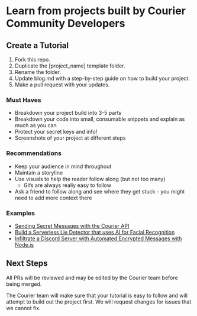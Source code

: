 # Learn from projects built by Courier Community Developers

## Create a Tutorial

1. Fork this repo.
2. Duplicate the [project_name] template folder.
3. Rename the folder.
4. Update blog.md with a step-by-step guide on how to build your project.
5. Make a pull request with your updates.

### Must Haves
* Breakdown your project build into 3-5 parts
* Breakdown your code into small, consumable snippets and explain as much as you can
* Protect your secret keys and info!
* Screenshots of your project at different steps

### Recommendations
* Keep your audience in mind throughout
* Maintain a storyline
* Use visuals to help the reader follow along (but not too many)
  * Gifs are always really easy to follow
* Ask a friend to follow along and see where they get stuck - you might need to add more context there

### Examples
- [Sending Secret Messages with the Courier API](https://github.com/shreythecray/secret-messages)
- [Build a Serverless Lie Detector that uses AI for Facial Recognition](https://github.com/shreythecray/lie-detector)
- [Infiltrate a Discord Server with Automated Encrypted Messages with Node.js](https://github.com/shreythecray/infiltration)

## Next Steps
All PRs will be reviewed and may be edited by the Courier team before being merged.

The Courier team will make sure that your tutorial is easy to follow and will attempt to build out the project first. We will request changes for issues that we cannot fix.